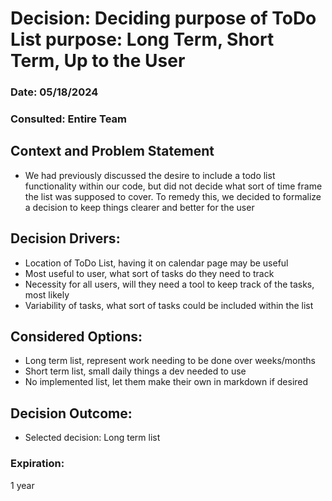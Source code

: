 # Decision: Deciding purpose of ToDo List purpose: Long Term, Short Term, Up to the User

### Date: 05/18/2024

### Consulted: Entire Team

## Context and Problem Statement

- We had previously discussed the desire to include a todo list functionality within our code, but did not decide what sort of time frame the list was supposed to cover. To remedy this, we decided to formalize a decision to keep things clearer and better for the user

## Decision Drivers:

- Location of ToDo List, having it on calendar page may be useful
- Most useful to user, what sort of tasks do they need to track
- Necessity for all users, will they need a tool to keep track of the tasks, most likely
- Variability of tasks, what sort of tasks could be included within the list

## Considered Options:

- Long term list, represent work needing to be done over weeks/months
- Short term list, small daily things a dev needed to use
- No implemented list, let them make their own in markdown if desired

## Decision Outcome:

- Selected decision: Long term list

### Expiration:

1 year